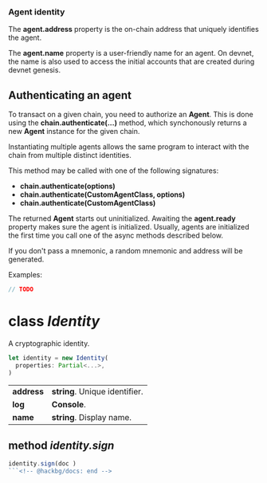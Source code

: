 
### Agent identity

The **agent.address** property is the on-chain address that uniquely identifies the agent.

The **agent.name** property is a user-friendly name for an agent. On devnet, the name is
also used to access the initial accounts that are created during devnet genesis.


## Authenticating an agent

To transact on a given chain, you need to authorize an **Agent**.
This is done using the **chain.authenticate(...)** method, which synchonously
returns a new **Agent** instance for the given chain.

Instantiating multiple agents allows the same program to interact with the chain
from multiple distinct identities.

This method may be called with one of the following signatures:

* **chain.authenticate(options)**
* **chain.authenticate(CustomAgentClass, options)**
* **chain.authenticate(CustomAgentClass)**

The returned **Agent** starts out uninitialized. Awaiting the **agent.ready** property makes sure
the agent is initialized. Usually, agents are initialized the first time you call one of the
async methods described below.

If you don't pass a mnemonic, a random mnemonic and address will be generated.

Examples:

```typescript
// TODO
```

<!-- @hackbg/docs: begin -->

# class *Identity*
A cryptographic identity.

```typescript
let identity = new Identity(
  properties: Partial<...>,
)
```

<table><tbody>
<tr><td valign="top">
<strong>address</strong></td>
<td><strong>string</strong>. Unique identifier.</td></tr>
<tr><td valign="top">
<strong>log</strong></td>
<td><strong>Console</strong>. </td></tr>
<tr><td valign="top">
<strong>name</strong></td>
<td><strong>string</strong>. Display name.</td></tr></tbody></table>

## method *identity.sign*
```typescript
identity.sign(doc )
```<!-- @hackbg/docs: end -->
